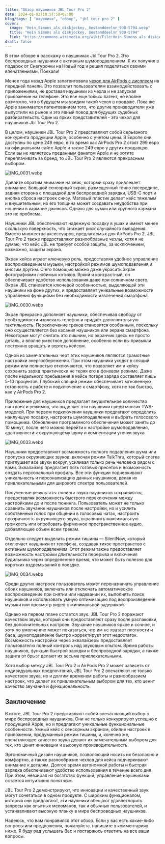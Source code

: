 ```yaml
---
title: "Обзор наушников JBL Tour Pro 2"
date: 2024-01-02T10:57:58+02:00
blog/tags: [ "наушники", "обзор", "jbl tour pro 2" ]
cover:
  image: "Hein_Simons_als_diskjockey,_Bestanddeelnr_930-5794.webp"
  title: "Hein Simons als diskjockey, Bestanddeelnr 930-5794"
  link: "https://commons.wikimedia.org/wiki/File:Hein_Simons_als_diskjockey,_Bestanddeelnr_930-5794.jpg"
draft: false
---
```


В этом обзоре я расскажу о наушниках Jbl Tour Pro 2. Это беспроводные наушники с активным шумоподавлением. Я их получил
в подарок от Снегурочки на Новый год и решил поделиться своими впечатлениями. Поехали!

Менее года назад Apple
запатентовала [чехол для AirPods с дисплеем](https://www.patentlyapple.com/2023/03/apple-invents-an-airpods-case-with-a-frontside-touch-display-allowing-users-to-interact-with-apps-for-music-apple-tv-maps.html
) на передней панели. Это позволит пользователям взаимодействовать с приложениями, не доставая наушники из чехла и не
запуская приложение на телефоне. Это все еще только патент, но вполне возможно, что в будущем мы увидим такой чехол в
продаже. Пока же Apple занимается патентованием того, что другие производители уже выпустили на рынок и это явный повод
для будущих судебных разбирательств. Один из ярких представителей - это чехол для наушников Jbl Tour Pro 2.

<!--more-->

В целом, наушники JBL Tour Pro 2 представляют собой серьезного конкурента продукции Apple, особенно с учетом цены. В
Европе они доступны по цене 249 евро, в то время как AirPods Pro 2 стоят 299 евро на официальном сайте Apple и также 249
евро у других продавцов. Если вы не являетесь преданным фанатом Apple и не хотите переплачивать за бренд, то JBL Tour
Pro 2 являются прекрасным выбором.

![IMG_0031.webp](IMG_0031.webp)

Давайте обратим внимание на кейс, который сразу привлекает внимание. Большой сенсорный экран, размещенный точно
посередине, задняя сторона с площадкой для беспроводной зарядки, USB-C порт и кнопка сброса настроек снизу. Матовый
пластик делает кейс тяжелым и внушительным, но его толщина может создавать неудобства при ношении в кармане джинсов.
Однако для сумки или крупного кармана это не проблема.

Наушники JBL обеспечивают надежную посадку в ушах и имеют менее скользкую поверхность, что снижает риск случайного
выпадения. Вместо множества аксессуаров, предлагаемых для AirPods Pro 2, JBL Tour Pro 2 также предоставляют
разнообразные чехлы, хотя я не думаю, что кейс JBL не требует особой защиты, за исключением, возможно, защиты экрана.

Экран кейса играет ключевую роль, предоставляя удобное управление воспроизведением музыки, настройкой режимов
шумоподавления и многим другим. С его помощью можно даже украсить экран фотографиями любимых котиков. Яркий и
контрастный, он обеспечивает удобство использования даже при солнечном свете. Экран JBL становится ключевой
особенностью, выделяющей эти наушники на фоне других, и предоставляет уникальные возможности управления функциями без
необходимости извлечения смартфона.

![IMG_0030.webp](IMG_0030.webp)

Экран прекрасно дополняет наушники, обеспечивая свободу от необходимости извлекать телефон и придаёт дополнительную
тактильность. Переключение треков становится особенным, поскольку оно осуществляется без касания наушников или экрана
смартфона. Некоторые могут считать это лишним, но экранчик здесь не просто деталь, а вполне уместное дополнение,
особенно если вы привыкли постоянно вращать и вертеть кейсом.

Одной из замечательных черт этих наушников являются грамотные настройки энергосбережения. При этом наушники уходят в
спящий режим или полностью отключаются, что позволяет им и кейсу сохранять заряд практически не теряя его в фоновом
режиме. Даже после недельного пребывания в кейсе потеря заряда составляет лишь 5-10 процентов. Глубокий спящий режим
обеспечивает мгновенную готовность к работе и подключение к смартфону, хотя не так быстро, как у AirPods Pro 2.

Приложение для наушников предлагает внушительное количество настроек и режимов, что выделяет эти наушники среди многих
TWS-моделей. При первом подключении наушники предлагают определить наилучшую посадку, настроить шумоподавление и выбрать
голосового помощника. Обновление программного обеспечения может занять до 10 минут, после чего можно перейти к настройке
шумоподавления, адаптивности к окружающему шуму и компенсации утечки звука.

![IMG_0033.webp](IMG_0033.webp)

Наушники предоставляют возможность полного подавления шума или пропуска окружающих звуков, включая режим TalkThru,
который слегка приглушает все звуки вокруг, усиливая только речь человека рядом с вами. Эквалайзер предлагает пять
готовых пресетов и возможность создать персональный профиль. Все эти функции подчеркивают уникальность и персонализацию
данных наушников, делая их привлекательными для широкого спектра пользователей.

Полученные результаты тюнинга звука наушников сохраняются, предоставляя возможность быстрого переключения между
настройками до и после тюнинга. Пользователь может не только сравнить звучание наушников после настройки, но и усилить
собственный голос при общении в голосовых чатах, настроить прозрачность окружающего звука, ограничить максимальную
громкость или опробовать фирменное пространственное аудио, добавляющее объем всем трекам.

Отдельно следует выделить режим тишины — SilentNow, который отключает наушники от телефона, создавая тихое пространство
с активным шумоподавлением. Этот режим также предоставляет возможность настройки длительности перерыва и включения
будильника через определенное время, что может быть полезно для коротких вздремываний в поездке.

![IMG_0034.webp](IMG_0034.webp)

Среди других настроек пользователь может переназначать управление обоих наушников, включать или отключать автоматическое
воспроизведение при снятии или надевании их, выполнять поиск наушников и использовать умную оптимизацию под
воспроизведение музыки или просмотр видео с минимальной задержкой.

Однако на первом плане остается звук. JBL Tour Pro 2 поражают качеством звука, который они предоставляют сразу после
распаковки, без дополнительных настроек. Звучание наушников яркое и сочное, и хотя по умолчанию может показаться, что им
не хватает плотности и баса, шумоподавление быстро корректирует этот недостаток. Возможность настройки через эквалайзеры
предоставляет пользователю полный контроль над звуковым опытом. Время работы наушников, функции быстрой зарядки и
беспроводной зарядки, а также защита от брызг делают их весьма привлекательными.

Хотя выбор между JBL Tour Pro 2 и AirPods Pro 2 может зависеть от индивидуальных предпочтений, JBL Tour Pro 2 впечатляют
не только качеством звука, но и долгим временем работы и разнообразием настроек, что делает их привлекательным выбором
для тех, кто ценит качество звучания и функциональность.

## Заключение

В итоге, JBL Tour Pro 2 представляют собой впечатляющий выбор в мире беспроводных наушников. Они не только конкурируют
успешно с продукцией Apple, но и предлагают уникальные функциональные особенности. Умный кейс с сенсорным экраном,
обилие настроек в приложении, продуманный режим тишины, и, конечно же, впечатляющее качество звука делают их
замечательным выбором для тех, кто ценит инновации и высокую производительность.

Эргономичный дизайн наушников, позволяющий носить их безопасно и комфортно, а также разнообразие чехлов для кейса
подчеркивают внимание к деталям. Долгое время автономной работы и быстрая зарядка обеспечивают удобство использования в
течение всего дня. При этом, невзирая на богатство функций, управление наушниками остается интуитивно понятным.

JBL Tour Pro 2 демонстрируют, что инновации и качественный звук могут сочетаться в одном продукте. С широким
функционалом, который они предлагают, эти наушники обещают удовлетворить запросы как опытных меломанов, так и обычных
пользователей, и устанавливают высокую планку в мире беспроводных наушников.

Надеюсь, что вам понравился этот обзор. Если у вас есть какие-либо вопросы или предложения, пожалуйста, напишите в
комментариях ниже. Я буду рад услышать Вас и постараюсь ответить на все ваши вопросы.
